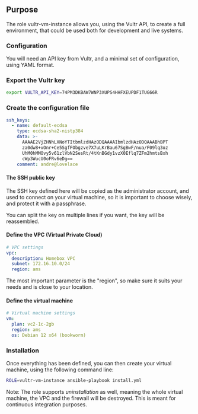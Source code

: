 ## Purpose

The role vultr-vm-instance allows you, using the Vultr API, to create a full environment, that could be used both for
development and live systems.

### Configuration

You will need an API key from Vultr, and a minimal set of configuration, using YAML format.

### Export the Vultr key

```sh
export VULTR_API_KEY=74PM3DKBAW7WNP3XUPS4HHFXEUPDF1TUG66R
```

### Create the configuration file

```yml
ssh_keys:
  - name: default-ecdsa
    type: ecdsa-sha2-nistp384
    data: >-
	  AAAAE2VjZHNhLXNoYTItbmlzdHAzODQAAAAIbmlzdHAzODQAAABhBPT
	  za0dw8+vOnr+Ce5SgfFObgzve7X7uLKrBau67SgBwF/nua/F09lq3oz
	  UhM0hMMOvy5v61zlVbN2SesRt/4tKnBGdy1vzX0Eflq7ZFm2hmtsBxh
	  cWp3WucU0oFRv6eDg==
    comment: andre@lovelace
```

#### The SSH public key

The SSH key defined here will be copied as the administrator account, and used to connect on your virtual machine, so it
is important to choose wisely, and protect it with a passphrase.

You can split the key on multiple lines if you want, the key will be reassembled.

#### Define the VPC (Virtual Private Cloud)

```yml
# VPC settings
vpc:
  description: Homebox VPC
  subnet: 172.16.10.0/24
  region: ams
```

The most important parameter is the "region", so make sure it suits your needs and is close to your location.

#### Define the virtual machine

```yml
# Virtual machine settings
vm:
  plan: vc2-1c-2gb
  region: ams
  os: Debian 12 x64 (bookworm)

```

### Installation

Once everything has been defined, you can then create your virtual machine, using the following command line:

```sh
ROLE=vultr-vm-instance ansible-playbook install.yml
```

Note: The role supports _uninstallation_ as well, meaning the whole virtual machine, the VPC and the firewall will be
destroyed. This is meant for continuous integration purposes.
